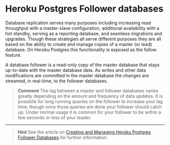 # Heroku Postgres Follower databases

  Database replication serves many purposes including increasing read throughput with a master-slave configuration, additional availability with a hot standby, serving as a reporting database, and seamless migrations and upgrades. Though these strategies all serve different purposes they are all based on the ability to create and manage copies of a master (or lead) database. On Heroku Postgres this functionality is exposed as the follow feature.
  
  A database follower is a read-only copy of the master database that stays up-to-date with the master database data. As writes and other data modifications are committed in the master database the changes are streamed, in real-time, to the follower databases.
  
> **Comment** The lag between a master and follower databases varies greatly depending on the amount and frequency of data updates. It is possibile for long running queries on the follower to increase your lag time, though once those queries are done your follower should catch up. Under normal usage it is common for your follower to be within a few seconds or less of your leader.

--- 

> **Hint** See the article on [Creating and Managing Heroku Postgres Follower Databases](https://devcenter.heroku.com/articles/heroku-postgres-follower-databases) for further information.

